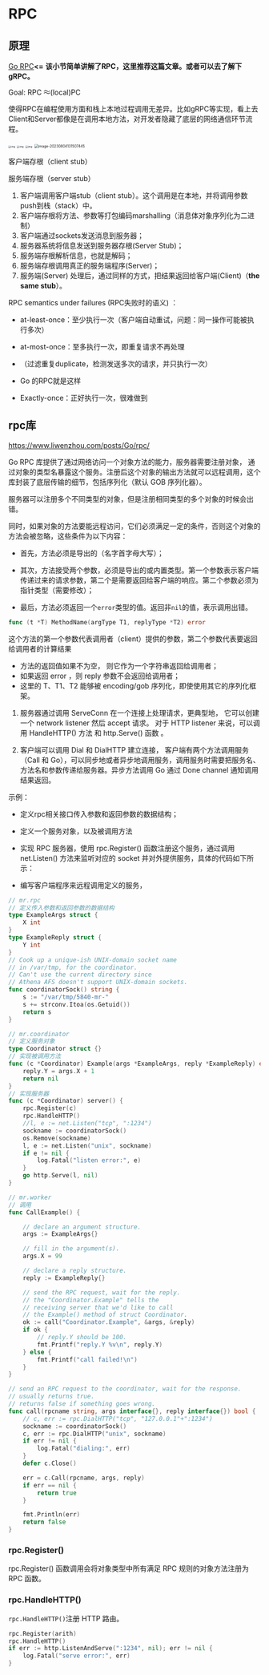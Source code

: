 # RPC

## 原理



[Go RPC](https://www.jianshu.com/p/5ade587dbc58)**<=** **该小节简单讲解了RPC，这里推荐这篇文章。或者可以去了解下gRPC。**

Goal: RPC ![img](data:image/svg+xml;utf8,%3Csvg%20xmlns%3Axlink%3D%22http%3A%2F%2Fwww.w3.org%2F1999%2Fxlink%22%20width%3D%221.808ex%22%20height%3D%221.509ex%22%20style%3D%22vertical-align%3A%200.125ex%3B%20margin-bottom%3A%20-0.297ex%3B%22%20viewBox%3D%220%20-576.1%20778.5%20649.8%22%20role%3D%22img%22%20focusable%3D%22false%22%20xmlns%3D%22http%3A%2F%2Fwww.w3.org%2F2000%2Fsvg%22%20aria-labelledby%3D%22MathJax-SVG-1-Title%22%3E%0A%3Ctitle%20id%3D%22MathJax-SVG-1-Title%22%3EEquation%3C%2Ftitle%3E%0A%3Cdefs%20aria-hidden%3D%22true%22%3E%0A%3Cpath%20stroke-width%3D%221%22%20id%3D%22E1-MJMAIN-2248%22%20d%3D%22M55%20319Q55%20360%2072%20393T114%20444T163%20472T205%20482Q207%20482%20213%20482T223%20483Q262%20483%20296%20468T393%20413L443%20381Q502%20346%20553%20346Q609%20346%20649%20375T694%20454Q694%20465%20698%20474T708%20483Q722%20483%20722%20452Q722%20386%20675%20338T555%20289Q514%20289%20468%20310T388%20357T308%20404T224%20426Q164%20426%20125%20393T83%20318Q81%20289%2069%20289Q55%20289%2055%20319ZM55%2085Q55%20126%2072%20159T114%20210T163%20238T205%20248Q207%20248%20213%20248T223%20249Q262%20249%20296%20234T393%20179L443%20147Q502%20112%20553%20112Q609%20112%20649%20141T694%20220Q694%20249%20708%20249T722%20217Q722%20153%20675%20104T555%2055Q514%2055%20468%2076T388%20123T308%20170T224%20192Q164%20192%20125%20159T83%2084Q80%2055%2069%2055Q55%2055%2055%2085Z%22%3E%3C%2Fpath%3E%0A%3C%2Fdefs%3E%0A%3Cg%20stroke%3D%22currentColor%22%20fill%3D%22currentColor%22%20stroke-width%3D%220%22%20transform%3D%22matrix(1%200%200%20-1%200%200)%22%20aria-hidden%3D%22true%22%3E%0A%20%3Cuse%20xlink%3Ahref%3D%22%23E1-MJMAIN-2248%22%20x%3D%220%22%20y%3D%220%22%3E%3C%2Fuse%3E%0A%3C%2Fg%3E%0A%3C%2Fsvg%3E)(local)PC

使得RPC在编程使用方面和栈上本地过程调用无差异。比如gRPC等实现，看上去Client和Server都像是在调用本地方法，对开发者隐藏了底层的网络通信环节流程。

<img src="https://cdn.nlark.com/yuque/0/2023/png/38520300/1691891070092-7c76c899-b8eb-4472-8d70-0ea83dcd0b3f.png" alt="img" style="zoom: 33%;" />

<img src="https://cdn.nlark.com/yuque/0/2023/png/38520300/1691891606088-9e4b9687-083a-4777-ad06-81b638dd3d95.png" alt="img" style="zoom:33%;" />

<img src="https://cdn.nlark.com/yuque/0/2023/png/38520300/1691892086203-9349b0a0-8a43-413d-8422-af3d073bedf1.png" alt="img" style="zoom:33%;" />

<img src="https://propane.oss-cn-nanjing.aliyuncs.com/typora_pic/1029%20rpc%E5%8E%9F%E7%90%86.png" alt="image-20230804131507445" style="zoom:50%;" />

客户端存根（client stub）

服务端存根（server stub）

1. 客户端调用客户端stub（client stub）。这个调用是在本地，并将调用参数push到栈（stack）中。
2. 客户端存根将方法、参数等打包编码marshalling（消息体对象序列化为二进制）
3. 客户端通过sockets发送消息到服务器；
4. 服务器系统将信息发送到服务器存根(Server Stub)；
5.  服务端存根解析信息，也就是解码；
6. 服务端存根调用真正的服务端程序(Server)；
7. 服务端(Server) 处理后，通过同样的方式，把结果返回给客户端(Client)（**the same stub**）。



RPC semantics under failures (RPC失败时的语义) ：

- at-least-once：至少执行一次（客户端自动重试，问题：同一操作可能被执行多次）
- at-most-once：至多执行一次，即重复请求不再处理

- （过滤重复duplicate，检测发送多次的请求，并只执行一次）
- Go 的RPC就是这样

- Exactly-once：正好执行一次，很难做到

## rpc库

https://www.liwenzhou.com/posts/Go/rpc/

Go RPC 库提供了通过网络访问一个对象方法的能力，服务器需要注册对象， 通过对象的类型名暴露这个服务。注册后这个对象的输出方法就可以远程调用，这个库封装了底层传输的细节，包括序列化（默认 GOB 序列化器）。

服务器可以注册多个不同类型的对象，但是注册相同类型的多个对象的时候会出错。

同时，如果对象的方法要能远程访问，它们必须满足一定的条件，否则这个对象的方法会被忽略，这些条件为以下内容：

- 首先，方法必须是导出的（名字首字母大写）；

- 其次，方法接受两个参数，必须是导出的或内置类型。第一个参数表示客户端传递过来的请求参数，第二个是需要返回给客户端的响应。第二个参数必须为指针类型（需要修改）；
- 最后，方法必须返回一个`error`类型的值。返回非`nil`的值，表示调用出错。

```go
func (t *T) MethodName(argType T1, replyType *T2) error
```

这个方法的第一个参数代表调用者（client）提供的参数，第二个参数代表要返回给调用者的计算结果

- 方法的返回值如果不为空， 则它作为一个字符串返回给调用者；
- 如果返回 error ，则 reply 参数不会返回给调用者；
- 这里的 T、T1、T2 能够被 encoding/gob 序列化，即使使用其它的序列化框架。

1. 服务器通过调用 ServeConn 在一个连接上处理请求，更典型地， 它可以创建一个 network listener 然后 accept 请求。
   对于 HTTP listener 来说，可以调用 HandleHTTP() 方法 和 http.Serve() 函数 。

2. 客户端可以调用 Dial 和 DialHTTP 建立连接， 客户端有两个方法调用服务（Call 和 Go），可以同步地或者异步地调用服务，调用服务时需要把服务名、方法名和参数传递给服务器。异步方法调用 Go 通过 Done channel 通知调用结果返回。

示例：

- 定义rpc相关接口传入参数和返回参数的数据结构；

- 定义一个服务对象，以及被调用方法
- 实现 RPC 服务器，使用 rpc.Register() 函数注册这个服务，通过调用 net.Listen() 方法来监听对应的 socket 并对外提供服务，具体的代码如下所示：
- 编写客户端程序来远程调用定义的服务，

```go
// mr.rpc
// 定义传入参数和返回参数的数据结构
type ExampleArgs struct {
	X int
}
type ExampleReply struct {
	Y int
}
// Cook up a unique-ish UNIX-domain socket name
// in /var/tmp, for the coordinator.
// Can't use the current directory since
// Athena AFS doesn't support UNIX-domain sockets.
func coordinatorSock() string {
	s := "/var/tmp/5840-mr-"
	s += strconv.Itoa(os.Getuid())
	return s
}
```

```go
// mr.coordinator
// 定义服务对象
type Coordinator struct {}
// 实现被调用方法
func (c *Coordinator) Example(args *ExampleArgs, reply *ExampleReply) error {
	reply.Y = args.X + 1
	return nil
}
// 实现服务器
func (c *Coordinator) server() {
	rpc.Register(c)
	rpc.HandleHTTP()
	//l, e := net.Listen("tcp", ":1234")
	sockname := coordinatorSock()
	os.Remove(sockname)
	l, e := net.Listen("unix", sockname)
	if e != nil {
		log.Fatal("listen error:", e)
	}
	go http.Serve(l, nil)
}
```

```go
// mr.worker
// 调用
func CallExample() {

	// declare an argument structure.
	args := ExampleArgs{}

	// fill in the argument(s).
	args.X = 99

	// declare a reply structure.
	reply := ExampleReply{}

	// send the RPC request, wait for the reply.
	// the "Coordinator.Example" tells the
	// receiving server that we'd like to call
	// the Example() method of struct Coordinator.
	ok := call("Coordinator.Example", &args, &reply)
	if ok {
		// reply.Y should be 100.
		fmt.Printf("reply.Y %v\n", reply.Y)
	} else {
		fmt.Printf("call failed!\n")
	}
}

// send an RPC request to the coordinator, wait for the response.
// usually returns true.
// returns false if something goes wrong.
func call(rpcname string, args interface{}, reply interface{}) bool {
	// c, err := rpc.DialHTTP("tcp", "127.0.0.1"+":1234")
	sockname := coordinatorSock()
	c, err := rpc.DialHTTP("unix", sockname)
	if err != nil {
		log.Fatal("dialing:", err)
	}
	defer c.Close()

	err = c.Call(rpcname, args, reply)
	if err == nil {
		return true
	}

	fmt.Println(err)
	return false
}
```



### rpc.Register() 

rpc.Register() 函数调用会将对象类型中所有满足 RPC 规则的对象方法注册为 RPC 函数。

### rpc.HandleHTTP()

`rpc.HandleHTTP()`注册 HTTP 路由。

```go
rpc.Register(arith)
rpc.HandleHTTP()
if err := http.ListenAndServe(":1234", nil); err != nil {
	log.Fatal("serve error:", err)
}
```
